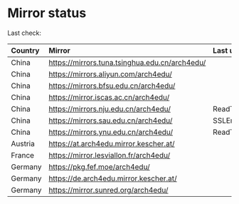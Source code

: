 <script src="./time.js"></script>
# Mirror status
Last check: <script type="text/javascript">localize(1686558132.495856);</script>

|Country|Mirror|Last update|
|:------|:-----|:----------|
|China|https://mirrors.tuna.tsinghua.edu.cn/arch4edu/|<script type="text/javascript">localize(1686508544);</script>|
|China|https://mirrors.aliyun.com/arch4edu/|<script type="text/javascript">localize(1686508544);</script>|
|China|https://mirrors.bfsu.edu.cn/arch4edu/|<script type="text/javascript">localize(1686508544);</script>|
|China|https://mirror.iscas.ac.cn/arch4edu/|<script type="text/javascript">localize(1686508544);</script>|
|China|https://mirrors.nju.edu.cn/arch4edu/|ReadTimeout|
|China|https://mirrors.sau.edu.cn/arch4edu/|SSLError|
|China|https://mirrors.ynu.edu.cn/arch4edu/|ReadTimeout|
|Austria|https://at.arch4edu.mirror.kescher.at/|<script type="text/javascript">localize(1686508544);</script>|
|France|https://mirror.lesviallon.fr/arch4edu/|<script type="text/javascript">localize(1686508544);</script>|
|Germany|https://pkg.fef.moe/arch4edu/|<script type="text/javascript">localize(1686508544);</script>|
|Germany|https://de.arch4edu.mirror.kescher.at/|<script type="text/javascript">localize(1686508544);</script>|
|Germany|https://mirror.sunred.org/arch4edu/|<script type="text/javascript">localize(1686508544);</script>|

<script src="./tablefilter/tablefilter.js"></script>
<script src="./table.js"></script>